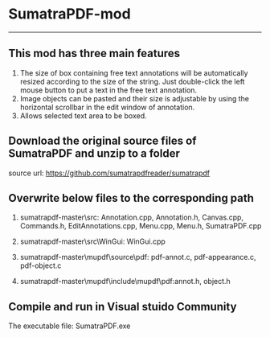 # SumatraPDF-mod
----------------------------------------------------------------------------------------------------------------------------------------------
This mod has three main features
-----------------------------------------------------------------------------------------------------------------------------------------------
1) The size of box containing free text annotations will be automatically resized according to the size of the string. Just double-click the left mouse button to put a text in the free text annotation.
2) Image objects can be pasted and their size is adjustable by using the horizontal scrollbar in the edit window of annotation.
3) Allows selected text area to be boxed.

Download the original source files of SumatraPDF and unzip to a folder
----------------------------------------------------------------------------------------------------------------------------------------------
source url: https://github.com/sumatrapdfreader/sumatrapdf

Overwrite below files to the corresponding path
-----------------------------------------------------------------------------------------------------------------------------------------------
1) sumatrapdf-master\src\: Annotation.cpp, Annotation.h, Canvas.cpp, Commands.h, EditAnnotations.cpp, Menu.cpp, Menu.h, SumatraPDF.cpp

2) sumatrapdf-master\src\WinGui: WinGui.cpp

3) sumatrapdf-master\mupdf\source\pdf: pdf-annot.c, pdf-appearance.c, pdf-object.c

4) sumatrapdf-master\mupdf\include\mupdf\pdf:annot.h, object.h

Compile and run in Visual stuido Community
-----------------------------------------------------------------------------------------------------------------------------------------------
The executable file: SumatraPDF.exe



